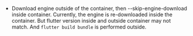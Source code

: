 - Download engine outside of the container, then --skip-engine-download inside container.
	Currently, the engine is re-downloaded inside the container. But flutter version inside and outside container may not match. And `flutter build bundle` is performed outside.
